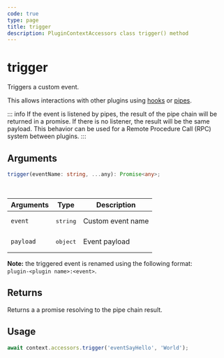 ```yaml
---
code: true
type: page
title: trigger
description: PluginContextAccessors class trigger() method
---
```


# trigger

Triggers a custom event.

This allows interactions with other plugins using [hooks](/core/2/plugins/guides/hooks) or [pipes](/core/2/plugins/guides/pipes).

::: info
If the event is listened by pipes, the result of the pipe chain will be returned in a promise.
If there is no listener, the result will be the same payload.
This behavior can be used for a Remote Procedure Call (RPC) system between plugins.
:::

## Arguments

```ts
trigger(eventName: string, ...any): Promise<any>;
```

<br/>

| Arguments | Type              | Description       |
| --------- | ----------------- | ----------------- |
| `event`   | <pre>string</pre> | Custom event name |
| `payload` | <pre>object</pre> | Event payload     |

**Note:** the triggered event is renamed using the following format:<br/>`plugin-<plugin name>:<event>`.

## Returns

Returns a a promise resolving to the pipe chain result.

## Usage

```ts
await context.accessors.trigger('eventSayHello', 'World');
```
